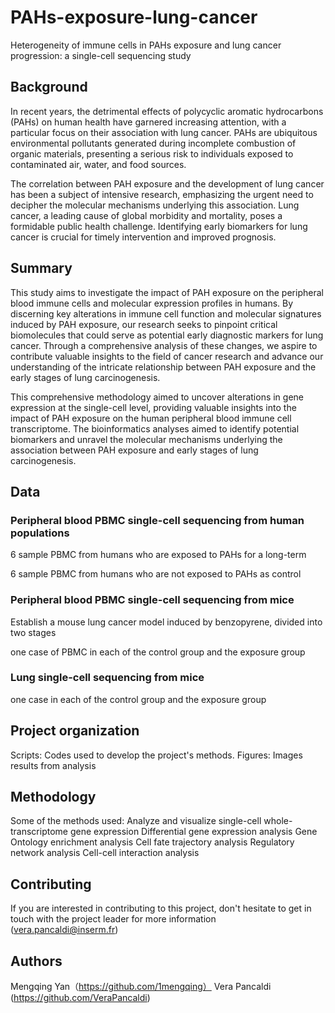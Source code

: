 # PAHs-exposure-lung-cancer
Heterogeneity of immune cells in PAHs exposure and lung cancer progression: a single-cell sequencing study 



## Background


In recent years, the detrimental effects of polycyclic aromatic hydrocarbons (PAHs) on human health have garnered increasing attention, with a particular focus on their association with lung cancer. PAHs are ubiquitous environmental pollutants generated during incomplete combustion of organic materials, presenting a serious risk to individuals exposed to contaminated air, water, and food sources.

The correlation between PAH exposure and the development of lung cancer has been a subject of intensive research, emphasizing the urgent need to decipher the molecular mechanisms underlying this association. Lung cancer, a leading cause of global morbidity and mortality, poses a formidable public health challenge. Identifying early biomarkers for lung cancer is crucial for timely intervention and improved prognosis.


## Summary


This study aims to investigate the impact of PAH exposure on the peripheral blood immune cells and molecular expression profiles in humans. By discerning key alterations in immune cell function and molecular signatures induced by PAH exposure, our research seeks to pinpoint critical biomolecules that could serve as potential early diagnostic markers for lung cancer. Through a comprehensive analysis of these changes, we aspire to contribute valuable insights to the field of cancer research and advance our understanding of the intricate relationship between PAH exposure and the early stages of lung carcinogenesis.

This comprehensive methodology aimed to uncover alterations in gene expression at the single-cell level, providing valuable insights into the impact of PAH exposure on the human peripheral blood immune cell transcriptome. The bioinformatics analyses aimed to identify potential biomarkers and unravel the molecular mechanisms underlying the association between PAH exposure and early stages of lung carcinogenesis.



## Data


### Peripheral blood PBMC single-cell sequencing from human populations

6 sample PBMC from humans who are exposed to PAHs for a long-term

6 sample PBMC from humans who are not exposed to PAHs as control


### Peripheral blood PBMC single-cell sequencing from mice

Establish a mouse lung cancer model induced by benzopyrene, divided into two stages 

one case of PBMC in each of the control group and the exposure group


### Lung single-cell sequencing from mice

one case in each of the control group and the exposure group

## Project organization

Scripts: Codes used to develop the project's methods.
Figures: Images results from analysis 

## Methodology
Some of the methods used:
Analyze and visualize single-cell whole-transcriptome gene expression
Differential gene expression analysis
Gene Ontology enrichment analysis
Cell fate trajectory analysis
Regulatory network analysis
Cell-cell interaction analysis

## Contributing

If you are interested in contributing to this project, don't hesitate to get in touch with the project leader for more information (vera.pancaldi@inserm.fr)

## Authors

Mengqing Yan（https://github.com/1mengqing）
Vera Pancaldi (https://github.com/VeraPancaldi)

